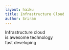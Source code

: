 ```yaml
---
layout: haiku
title: Infrastructure Cloud
author: Sriram
---
```

Infrastructure cloud <br>
is awesome technology <br>
fast developing <br>

